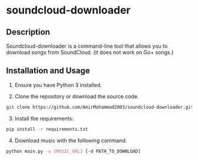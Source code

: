 # soundcloud-downloader

## Description

Soundcloud-downloader is a command-line tool that allows you to download songs from SoundCloud. (it does not work on Go+ songs.)

## Installation and Usage

1. Ensure you have Python 3 installed.

2. Clone the repository or download the source code.

```bash
git clone https://github.com/AmirMohammad2003/soundcloud-downloader.git
```

3. Install the requirements:

```bash
pip install -r requirements.txt
```

4. Download music with the following command:

```bash
python main.py -u [MUSIC_URL] [-d PATH_TO_DOWNLOAD]
```
